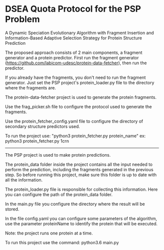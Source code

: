 # DSEA Quota Protocol for the PSP Problem

A Dynamic Speciation Evolutionary Algorithm with Fragment Insertion and Information-Based Adaptive Selection Strategy for Protein Structure Prediction

The proposed approach consists of 2 main components, a fragment generator and a protein predictor.
First run the fragment generator (https://github.com/labicom-udesc/protein-data-fetcher), 
then run the predictor.

If you already have the fragments, you don't need to run the fragment generator. Just set the PSP project's protein_loader.py file to the directory where the fragments are.


The protein-data-fetcher project is used to generate the protein fragments.

Use the frag_picker.sh file to configure the protocol used to generate the fragments.

Use the protein_fetcher_config.yaml file to configure the directory of secondary structure predictors used.

To run the project use:
"python3 protein_fetcher.py protein_name"
ex: python3 protein_fetcher.py 1crn

-----------------------------

The PSP project is used to make protein predictions.

The protein_data folder inside the project contains all the input needed to perform the prediction, including the fragments generated in the previous step. So before running this project, make sure this folder is up to date with all the information.

The protein_loader.py file is responsible for collecting this information. Here you can configure the path of the protein_data folder.

In the main.py file you configure the directory where the result will be stored.

In the file config.yaml you can configure some parameters of the algorithm, use the parameter proteinName to identify the protein that will be executed.

Note: the project runs one protein at a time.

To run this project use the command:
python3.6 main.py
